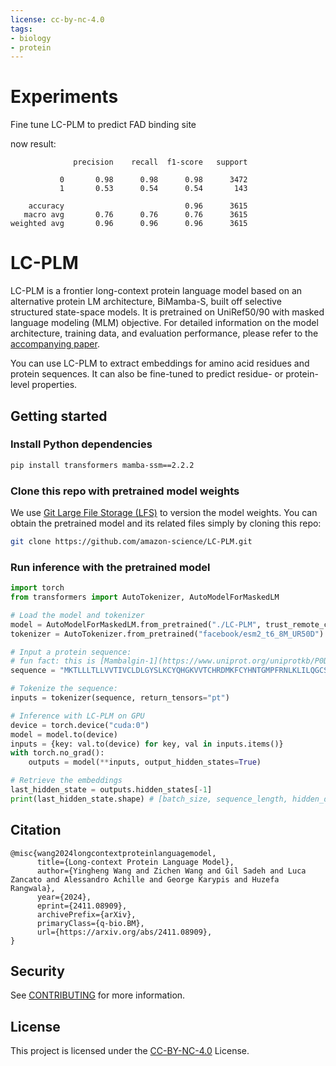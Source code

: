 ```yaml
---
license: cc-by-nc-4.0
tags:
- biology
- protein
---
```

# Experiments
Fine tune LC-PLM to predict FAD binding site

now result:
```
              precision    recall  f1-score   support

           0       0.98      0.98      0.98      3472
           1       0.53      0.54      0.54       143

    accuracy                           0.96      3615
   macro avg       0.76      0.76      0.76      3615
weighted avg       0.96      0.96      0.96      3615
```
# LC-PLM

LC-PLM is a frontier long-context protein language model based on an alternative protein LM architecture, BiMamba-S, built off selective structured state-space models. It is pretrained on UniRef50/90 with masked language modeling (MLM) objective. For detailed information on the model architecture, training data, and evaluation performance, please refer to the [accompanying paper](https://arxiv.org/abs/2411.08909).

You can use LC-PLM to extract embeddings for amino acid residues and protein sequences. It can also be fine-tuned to predict residue- or protein- level properties. 

## Getting started

### Install Python dependencies

```bash
pip install transformers mamba-ssm==2.2.2
```
### Clone this repo with pretrained model weights

We use [Git Large File Storage (LFS)](https://git-lfs.com/) to version the model weights. You can obtain the pretrained model and its related files simply by cloning this repo: 
```bash
git clone https://github.com/amazon-science/LC-PLM.git
```

### Run inference with the pretrained model

```python
import torch
from transformers import AutoTokenizer, AutoModelForMaskedLM

# Load the model and tokenizer
model = AutoModelForMaskedLM.from_pretrained("./LC-PLM", trust_remote_code=True)
tokenizer = AutoTokenizer.from_pretrained("facebook/esm2_t6_8M_UR50D")

# Input a protein sequence:
# fun fact: this is [Mambalgin-1](https://www.uniprot.org/uniprotkb/P0DKR6/entry) from Black mamba
sequence = "MKTLLLTLLVVTIVCLDLGYSLKCYQHGKVVTCHRDMKFCYHNTGMPFRNLKLILQGCSSSCSETENNKCCSTDRCNK"

# Tokenize the sequence:
inputs = tokenizer(sequence, return_tensors="pt")

# Inference with LC-PLM on GPU
device = torch.device("cuda:0")
model = model.to(device)
inputs = {key: val.to(device) for key, val in inputs.items()}
with torch.no_grad():
    outputs = model(**inputs, output_hidden_states=True)

# Retrieve the embeddings
last_hidden_state = outputs.hidden_states[-1]
print(last_hidden_state.shape) # [batch_size, sequence_length, hidden_dim]
```
## Citation

```
@misc{wang2024longcontextproteinlanguagemodel,
      title={Long-context Protein Language Model}, 
      author={Yingheng Wang and Zichen Wang and Gil Sadeh and Luca Zancato and Alessandro Achille and George Karypis and Huzefa Rangwala},
      year={2024},
      eprint={2411.08909},
      archivePrefix={arXiv},
      primaryClass={q-bio.BM},
      url={https://arxiv.org/abs/2411.08909}, 
}
```
## Security

See [CONTRIBUTING](CONTRIBUTING.md#security-issue-notifications) for more information.

## License
This project is licensed under the [CC-BY-NC-4.0](https://creativecommons.org/licenses/by-nc/4.0/legalcode.en) License.
